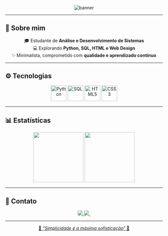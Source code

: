 <!-- Banner com nome em preto e branco -->
<p align="center">
  <img src="https://capsule-render.vercel.app/api?type=rect&color=000000&height=100&section=header&text=KAZUKI%20SHIROMA&fontColor=ffffff&fontSize=45&fontAlignY=55&animation=fadeIn" alt="banner"/>
</p>

---

## 🖤 Sobre mim
<p align="center">
  🎓 Estudante de <b>Análise e Desenvolvimento de Sistemas</b><br>
  💻 Explorando <b>Python, SQL, HTML e Web Design</b><br>
  ✨ Minimalista, comprometido com <b>qualidade e aprendizado contínuo</b>
</p>

---

## ⚙️ Tecnologias
<p align="center">
  <img src="https://cdn.jsdelivr.net/gh/devicons/devicon/icons/python/python-original.svg" width="50" alt="Python"/>
  <img src="https://cdn.jsdelivr.net/gh/devicons/devicon/icons/postgresql/postgresql-original.svg" width="50" alt="SQL"/>
  <img src="https://cdn.jsdelivr.net/gh/devicons/devicon/icons/html5/html5-original.svg" width="50" alt="HTML5"/>
  <img src="https://cdn.jsdelivr.net/gh/devicons/devicon/icons/css3/css3-original.svg" width="50" alt="CSS3"/>
</p>

---

## 📊 Estatísticas
<p align="center">
  <img height="160em" src="https://github-readme-stats.vercel.app/api?username=kazukiwi&show_icons=true&theme=github_dark&hide_border=true&icon_color=ffffff&title_color=ffffff&text_color=ffffff&bg_color=000000"/>
  <img height="160em" src="https://github-readme-stats.vercel.app/api/top-langs/?username=kazukiwi&layout=compact&theme=github_dark&hide_border=true&title_color=ffffff&text_color=ffffff&bg_color=000000"/>
</p>

---

## 🤍 Contato
<p align="center">
  <a href="https://github.com/kazukiwi" target="_blank">
    <img src="https://img.shields.io/badge/GitHub-000000?style=for-the-badge&logo=github&logoColor=white"/>
  </a>
  <a href="mailto:kazukishiroma06@gmail.com">
    <img src="https://img.shields.io/badge/Email-000000?style=for-the-badge&logo=gmail&logoColor=white"/>
  </a>
  <a href="www.linkedin.com/in/kazuki-shiroma">
    <img scr=https://img.shields.io/badge/Linkedin-000000?style=for-the-badge&logo=linkedin&logoColor=white"/>
</p>

---

<p align="center">
  🖤 <i>"Simplicidade é a máxima sofisticação"</i> 🤍
</p>




